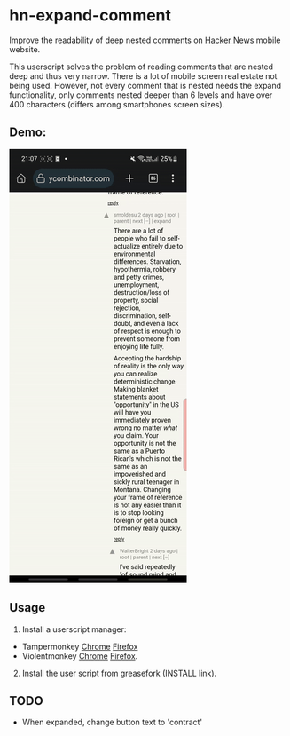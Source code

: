 # hn-expand-comment

Improve the readability of deep nested comments on [Hacker News](https://news.ycombinator.com/) mobile website.

This userscript solves the problem of reading comments that are nested deep and thus very narrow. There is a lot of mobile screen real estate not being used. However, not every comment that is nested needs the expand functionality, only comments nested deeper than 6 levels and have over 400 characters (differs among smartphones screen sizes).

## Demo:

![Demo of hn-expand-comment](/demo.gif)

## Usage

1. Install a userscript manager:
- Tampermonkey [Chrome](https://chromewebstore.google.com/detail/tampermonkey/dhdgffkkebhmkfjojejmpbldmpobfkfo)  [Firefox](https://addons.mozilla.org/en-US/firefox/addon/tampermonkey/)
- Violentmonkey [Chrome](https://chromewebstore.google.com/detail/violentmonkey/jinjaccalgkegednnccohejagnlnfdag)  [Firefox](https://addons.mozilla.org/en-US/firefox/addon/violentmonkey/).
2. Install the user script from greasefork (INSTALL link).

## TODO
- When expanded, change button text to 'contract'

